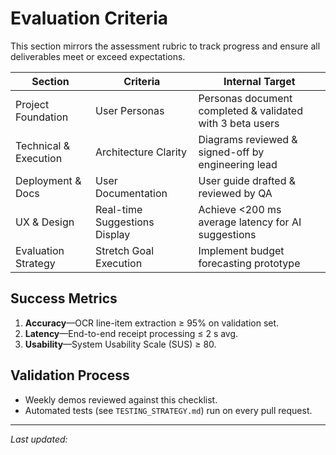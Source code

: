 # Evaluation Criteria

This section mirrors the assessment rubric to track progress and ensure all deliverables meet or exceed expectations.

| Section | Criteria | Internal Target |
|---------|----------|-----------------|
| Project Foundation | User Personas | Personas document completed & validated with 3 beta users |
| Technical & Execution | Architecture Clarity | Diagrams reviewed & signed-off by engineering lead |
| Deployment & Docs | User Documentation | User guide drafted & reviewed by QA |
| UX & Design | Real-time Suggestions Display | Achieve <200 ms average latency for AI suggestions |
| Evaluation Strategy | Stretch Goal Execution | Implement budget forecasting prototype |

## Success Metrics
1. **Accuracy**—OCR line-item extraction ≥ 95% on validation set.  
2. **Latency**—End-to-end receipt processing ≤ 2 s avg.  
3. **Usability**—System Usability Scale (SUS) ≥ 80.

## Validation Process
- Weekly demos reviewed against this checklist.  
- Automated tests (see `TESTING_STRATEGY.md`) run on every pull request.

---
*Last updated: <!-- YYYY-MM-DD -->* 
